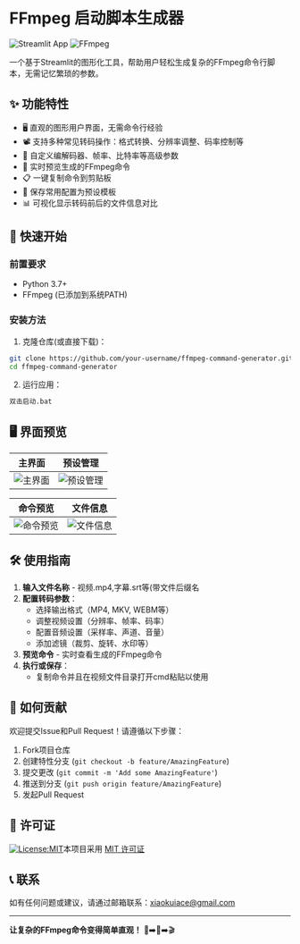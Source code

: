 # FFmpeg 启动脚本生成器

![Streamlit App](https://img.shields.io/badge/Streamlit-FF4B4B?style=for-the-badge&logo=Streamlit&logoColor=white)
![FFmpeg](https://img.shields.io/badge/FFmpeg-007808?style=for-the-badge&logo=ffmpeg&logoColor=white)

一个基于Streamlit的图形化工具，帮助用户轻松生成复杂的FFmpeg命令行脚本，无需记忆繁琐的参数。


## ✨ 功能特性

- 🖥️ 直观的图形用户界面，无需命令行经验
- 📽️ 支持多种常见转码操作：格式转换、分辨率调整、码率控制等
- 🔧 自定义编解码器、帧率、比特率等高级参数
- 🔄 实时预览生成的FFmpeg命令
- 📋 一键复制命令到剪贴板
- 💾 保存常用配置为预设模板
- 📊 可视化显示转码前后的文件信息对比

## 🚀 快速开始

### 前置要求
- Python 3.7+
- FFmpeg (已添加到系统PATH)

### 安装方法

1. 克隆仓库(或直接下载)：
```bash
git clone https://github.com/your-username/ffmpeg-command-generator.git
cd ffmpeg-command-generator
```
2. 运行应用：
```bash
双击启动.bat
```
## 🖥️ 界面预览

| 主界面 | 预设管理 |
|-------|----------|
| ![主界面](https://via.placeholder.com/400x250/2D3748/FFFFFF?text=FFmpeg+Generator+Main) | ![预设管理](https://via.placeholder.com/400x250/2D3748/FFFFFF?text=Preset+Management) |

| 命令预览 | 文件信息 |
|----------|----------|
| ![命令预览](https://via.placeholder.com/400x250/2D3748/FFFFFF?text=Command+Preview) | ![文件信息](https://via.placeholder.com/400x250/2D3748/FFFFFF?text=File+Metadata) |

## 🛠️ 使用指南

1. **输入文件名称** - 视频.mp4,字幕.srt等(带文件后缀名
2. **配置转码参数**：
   - 选择输出格式（MP4, MKV, WEBM等）
   - 调整视频设置（分辨率、帧率、码率）
   - 配置音频设置（采样率、声道、音量）
   - 添加滤镜（裁剪、旋转、水印等）
3. **预览命令** - 实时查看生成的FFmpeg命令
4. **执行或保存**：
   - 复制命令并且在视频文件目录打开cmd粘贴以使用

## 🤝 如何贡献

欢迎提交Issue和Pull Request！请遵循以下步骤：

1. Fork项目仓库
2. 创建特性分支 (`git checkout -b feature/AmazingFeature`)
3. 提交更改 (`git commit -m 'Add some AmazingFeature'`)
4. 推送到分支 (`git push origin feature/AmazingFeature`)
5. 发起Pull Request

## 📜 许可证

[![License:MIT](https://img.shields.io/badge/License-MIT-yellow.svg)](https://opensource.org/licenses/MIT)本项目采用 [MIT 许可证](LICENSE)

## 📞 联系

如有任何问题或建议，请通过邮箱联系：xiaokuiace@gmail.com

---

**让复杂的FFmpeg命令变得简单直观！** 🎥➡️🔄➡️🎬
